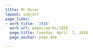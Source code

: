 ```yaml
---
title: Mr Rorer
layout: subject
page_links:
- work_title: '1918'
  work_url: pages/works/1918
  page_title: Tuesday, April  2, 1918
  page_anchor: page-468

---
```

